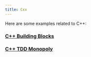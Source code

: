 ```yaml
---
title: Cxx
---
```

Here are some examples related to C++:
### [C++ Building Blocks](Cxx_Monopoly_Building_Blocks)
### [C++ TDD Monopoly](Cxx_TDD_Monopoly)
